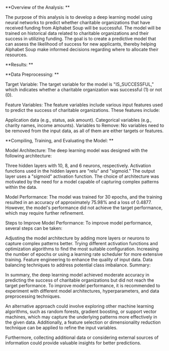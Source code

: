 **Overview of the Analysis:
**

The purpose of this analysis is to develop a deep learning model using neural networks to predict whether charitable organizations that have received funding from Alphabet Soup will be successful. The model will be trained on historical data related to charitable organizations and their success in utilizing funding. The goal is to create a predictive model that can assess the likelihood of success for new applicants, thereby helping Alphabet Soup make informed decisions regarding where to allocate their resources.

**Results:
**

**Data Preprocessing:
**

Target Variable: The target variable for the model is "IS_SUCCESSFUL," which indicates whether a charitable organization was successful (1) or not (0).

Feature Variables: The feature variables include various input features used to predict the success of charitable organizations. These features include:

Application data (e.g., status, ask amount).
Categorical variables (e.g., charity names, income amounts).
Variables to Remove: No variables need to be removed from the input data, as all of them are either targets or features.

**Compiling, Training, and Evaluating the Model:
**


Model Architecture: The deep learning model was designed with the following architecture:

Three hidden layers with 10, 8, and 6 neurons, respectively.
Activation functions used in the hidden layers are "relu" and "sigmoid."
The output layer uses a "sigmoid" activation function.
The choice of architecture was motivated by the need for a model capable of capturing complex patterns within the data.

Model Performance: The model was trained for 30 epochs, and the training resulted in an accuracy of approximately 75.98% and a loss of 0.4877. However, the model's performance did not achieve the target performance, which may require further refinement.

Steps to Improve Model Performance: To improve model performance, several steps can be taken:

Adjusting the model architecture by adding more layers or neurons to capture complex patterns better.
Trying different activation functions and optimization algorithms to find the most suitable configuration.
Increasing the number of epochs or using a learning rate scheduler for more extensive training.
Feature engineering to enhance the quality of input data.
Data balancing techniques to address potential class imbalance.
Summary:

In summary, the deep learning model achieved moderate accuracy in predicting the success of charitable organizations but did not reach the target performance. To improve model performance, it is recommended to experiment with different model architectures, hyperparameters, and data preprocessing techniques.

An alternative approach could involve exploring other machine learning algorithms, such as random forests, gradient boosting, or support vector machines, which may capture the underlying patterns more effectively in the given data. Additionally, a feature selection or dimensionality reduction technique can be applied to refine the input variables.

Furthermore, collecting additional data or considering external sources of information could provide valuable insights for better predictions.
